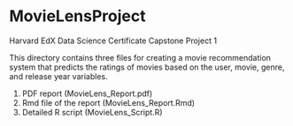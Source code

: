 # MovieLensProject
Harvard EdX Data Science Certificate Capstone Project 1

This directory contains three files for creating a movie recommendation system that predicts the ratings of movies based on the user, movie, genre, and release year variables.    
1. PDF report (MovieLens_Report.pdf) 
2. Rmd file of the report (MovieLens_Report.Rmd)
3. Detailed R script (MovieLens_Script.R)

